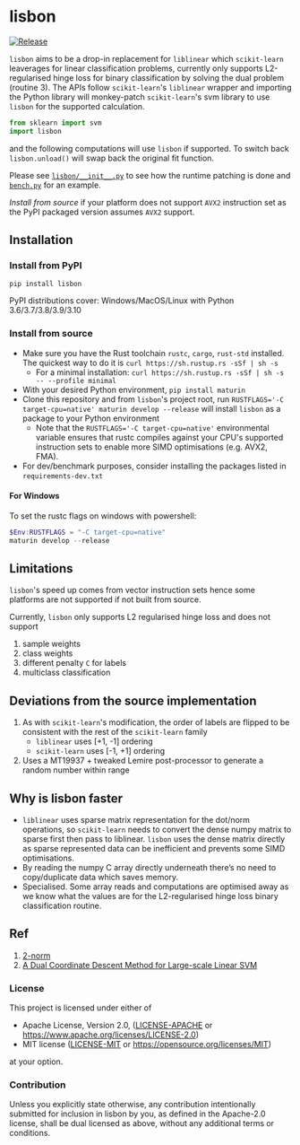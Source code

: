 # lisbon

[![Release](https://github.com/arabesqueai/lisbon/actions/workflows/release.yml/badge.svg)](https://pypi.org/project/lisbon/)

`lisbon` aims to be a drop-in replacement for `liblinear` which `scikit-learn` leaverages for linear classification problems, currently only supports L2-regularised hinge loss for binary classification by solving the dual problem (routine 3). The APIs follow `scikit-learn`'s `liblinear` wrapper and importing the Python library will monkey-patch `scikit-learn`'s svm library to use `lisbon` for the supported calculation.

```python
from sklearn import svm
import lisbon
```

and the following computations will use `lisbon` if supported. To switch back `lisbon.unload()` will swap back the original fit function.

Please see [`lisbon/__init__.py`](lisbon/__init__.py) to see how the runtime patching is done and [`bench.py`](bench.py) for an example.

_Install from source_ if your platform does not support `AVX2` instruction set as the PyPI packaged version assumes `AVX2` support.

## Installation

### Install from PyPI

`pip install lisbon`

PyPI distributions cover: Windows/MacOS/Linux with Python 3.6/3.7/3.8/3.9/3.10

### Install from source

- Make sure you have the Rust toolchain `rustc`, `cargo`, `rust-std` installed. The quickest way to do it is `curl https://sh.rustup.rs -sSf | sh -s`
  - For a minimal installation: `curl https://sh.rustup.rs -sSf | sh -s -- --profile minimal`
- With your desired Python environment, `pip install maturin`
- Clone this repository and from `lisbon`'s project root, run `RUSTFLAGS='-C target-cpu=native' maturin develop --release` will install `lisbon` as a package to your Python environment
  - Note that the `RUSTFLAGS='-C target-cpu=native'` environmental variable ensures that rustc compiles against your CPU's supported instruction sets to enable more SIMD optimisations (e.g. AVX2, FMA).
- For dev/benchmark purposes, consider installing the packages listed in `requirements-dev.txt`

#### For Windows

To set the rustc flags on windows with powershell:
```powershell
$Env:RUSTFLAGS = "-C target-cpu=native"
maturin develop --release
```

## Limitations

`lisbon`'s speed up comes from vector instruction sets hence some platforms are not supported if not built from source.

Currently, `lisbon` only supports L2 regularised hinge loss and does not support

1. sample weights
2. class weights
3. different penalty `C` for labels
4. multiclass classification

## Deviations from the source implementation

1. As with `scikit-learn`'s modification, the order of labels are flipped to be consistent with the rest of the `scikit-learn` family
   - `liblinear` uses [+1, -1] ordering
   - `scikit-learn` uses [-1, +1] ordering
2. Uses a MT19937 + tweaked Lemire post-processor to generate a random number within range

## Why is lisbon faster

- `liblinear` uses sparse matrix representation for the dot/norm operations, so `scikit-learn` needs to convert the dense numpy matrix to sparse first then pass to liblinear. `lisbon` uses the dense matrix directly as sparse represented data can be inefficient and prevents some SIMD optimisations.
- By reading the numpy C array directly underneath there’s no need to copy/duplicate data which saves memory.
- Specialised. Some array reads and computations are optimised away as we know what the values are for the L2-regularised hinge loss binary classification routine.

## Ref

1. [2-norm](https://dl.acm.org/doi/pdf/10.1145/3061665)
2. [A Dual Coordinate Descent Method for Large-scale Linear SVM](https://www.csie.ntu.edu.tw/~cjlin/papers/cddual.pdf)

### License

This project is licensed under either of

- Apache License, Version 2.0, ([LICENSE-APACHE](LICENSE-APACHE) or
  https://www.apache.org/licenses/LICENSE-2.0)
- MIT license ([LICENSE-MIT](LICENSE-MIT) or
  https://opensource.org/licenses/MIT)

at your option.

### Contribution

Unless you explicitly state otherwise, any contribution intentionally submitted
for inclusion in lisbon by you, as defined in the Apache-2.0 license, shall be
dual licensed as above, without any additional terms or conditions.
